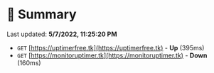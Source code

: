 # 📖 Summary
Last updated: **5/7/2022, 11:25:20 PM**

- `GET` [https://uptimerfree.tk](https://uptimerfree.tk) - **Up** (395ms)
- `GET` [https://monitoruptimer.tk](https://monitoruptimer.tk) - **Down** (160ms)
